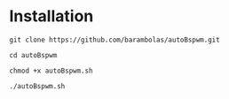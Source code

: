 # Installation 

```
git clone https://github.com/barambolas/autoBspwm.git

cd autoBspwm

chmod +x autoBspwm.sh

./autoBspwm.sh
```
